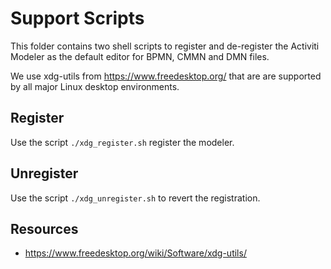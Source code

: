 # Support Scripts

This folder contains two shell scripts to register and de-register
the Activiti Modeler as the default editor for BPMN, CMMN and DMN
files.

We use xdg-utils from https://www.freedesktop.org/ that are
are supported by all major Linux desktop environments.


## Register

Use the script `./xdg_register.sh` register the modeler.


## Unregister

Use the script `./xdg_unregister.sh` to revert the registration.


## Resources

* https://www.freedesktop.org/wiki/Software/xdg-utils/